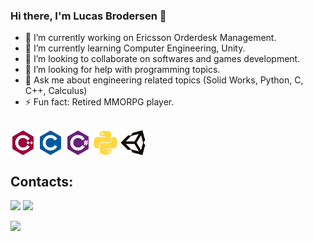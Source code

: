 ### Hi there, I'm Lucas Brodersen 👋


- 🔭 I’m currently working on Ericsson Orderdesk Management.
- 🌱 I’m currently learning Computer Engineering, Unity.
- 👯 I’m looking to collaborate on softwares and games development.
- 🤔 I’m looking for help with programming topics.
- 💬 Ask me about engineering related topics (Solid Works, Python, C, C++, Calculus)
- ⚡ Fun fact: Retired MMORPG player.

<div style="display: inline_block"><br>
  <img align="center" alt="Lucas-cpp" height="40" width="40" src="https://raw.githubusercontent.com/devicons/devicon/00f02ef57fb7601fd1ddcc2fe6fe670fef3ae3e4/icons/cplusplus/cplusplus-plain.svg">
  <img align="center" alt="Lucas-C" height="40" width="40" src="https://raw.githubusercontent.com/devicons/devicon/00f02ef57fb7601fd1ddcc2fe6fe670fef3ae3e4/icons/c/c-plain.svg">
  <img align="center" alt="Lucas-Csharp" height="40" width="40" src="https://raw.githubusercontent.com/devicons/devicon/00f02ef57fb7601fd1ddcc2fe6fe670fef3ae3e4/icons/csharp/csharp-plain.svg">  
  <img align="center" alt="Lucas-Python" height="40" width="40" src="https://raw.githubusercontent.com/devicons/devicon/00f02ef57fb7601fd1ddcc2fe6fe670fef3ae3e4/icons/python/python-plain.svg">
    <img align="center" alt="Lucas-Python" height="40" width="40" src="https://raw.githubusercontent.com/devicons/devicon/00f02ef57fb7601fd1ddcc2fe6fe670fef3ae3e4/icons/unity/unity-original.svg">
</div>

<div> 
  
  ## Contacts:
  <a href = "mailto:lucasbrodersen@gmail.com"><img src="https://img.shields.io/badge/-Gmail-%23333?style=for-the-badge&logo=gmail&logoColor=white" target="_blank"></a>
  <a href= "https://www.linkedin.com/in/lucas-brodersen-moreira-dos-santos-4aa928114" target="_blank"><img src="https://img.shields.io/badge/-LinkedIn-%230077B5?style=for-the-badge&logo=linkedin&logoColor=white" target="_blank"></a> 
 
  
</div>


 <div>
  <a href="https://github.com/lucasbrodersen">
  <img height="100em" src="https://github-readme-stats.vercel.app/api/top-langs/?username=lucasbrodersen&layout=compact&langs_count=7&theme=dracula"/>
</div>
  
